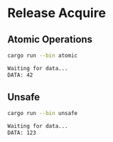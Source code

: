 # Release Acquire

## Atomic Operations

```bash
cargo run --bin atomic
```

```bash
Waiting for data...
DATA: 42
```

## Unsafe

```bash
cargo run --bin unsafe
```

```bash
Waiting for data...
DATA: 123
```

